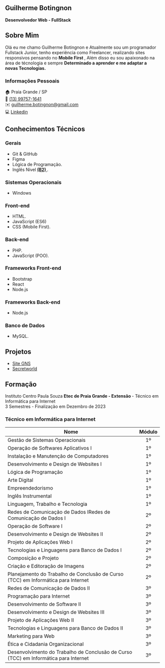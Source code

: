 ## Guilherme Botingnon
<strong> Desenvolvedor Web - FullStack </strong>

## Sobre Mim
Olá eu me chamo Guilherme Botingnon e Atualmente sou um programador Fullstack Junior, tenho experiência como Freelancer, realizando sites responsivos pensando no <strong> Mobile First </strong> , Além disso eu sou apaixonado na área de técnologia e sempre 
<strong> Determinado a aprender e me adaptar a novas Tecnologias. </strong>

### Informações Pessoais
🏠 Praia Grande / SP <br>
📱  <a href="https://api.whatsapp.com/send?phone=5513997571641">(13) 99757-1641</a> <br>
✉️  <a href="mailto:guilherme.botingnon@gmail.com">guilherme.botingnon@gmail.com</a> <br>
💻  [Linkedin](https://www.linkedin.com/in/guilherme-botingnon-a032a3278/)


## Conhecimentos Técnicos

### Gerais
* Git & GitHub
* Figma
* Lógica de Programação.
* Inglês Nível <strong> <a href="https://cert.efset.org/VXtMSb"> (B2) </a> </strong>.

### Sistemas Operacionais
* Windows
  
### Front-end
* HTML.
* JavaScript (ES6)
* CSS (Mobile First).
  
### Back-end
* PHP.
* JavaScript (POO).

### Frameworks Front-end
* Bootstrap
* React
* Node.js

### Frameworks Back-end
* Node.js

### Banco de Dados
* MySQL.

## Projetos
* [Site GNS](Protótipo/GuardaNovaSantos)
* [Secretworld](Protótipo/SecretWorld/secretworld)

## Formação
Instituto Centro Paula Souza <strong> Etec de Praia Grande - Extensão </strong> - Técnico em Informática para Internet <br>
3 Semestres - Finalização em Dezembro de 2023

### Técnico em Informática para Internet

| Nome                                                                        | Módulo |
| --------------------------------------------------------------------------- |:---:|
| Gestão de Sistemas Operacionais                                             | 1º  |
| Operação de Softwares Aplicativos I                                         | 1º  |
| Instalação e Manutenção de Computadores                                     | 1º   |
| Desenvolvimento e Design de Websites I                                      | 1º   |
| Lógica de Programação                                                       | 1º   |
| Arte Digital                                                                | 1º   |
| Empreendedorismo                                                            | 1º   |
| Inglês Instrumental                                                         | 1º   |
| Linguagem, Trabalho e Tecnologia                                            | 1º   |
| Redes de Comunicação de Dados IRedes de Comunicação de Dados I              | 2º   |
| Operação de Software I                                                      | 2º   |
| Desenvolvimento e Design de Websites II                                     | 2º   |
| Projeto de Aplicações Web I                                                 | 2º   |
| Tecnologias e Linguagens para Banco de Dados I                              | 2º   |
| Composição e Projeto                                                        | 2º   |
| Criação e Editoração de Imagens                                             | 2º   |
| Planejamento do Trabalho de Conclusão de Curso (TCC) em Informática para Internet | 2º   |
| Redes de Comunicação de Dados II                                            | 3º   |
| Programação para Internet                                                   | 3º   |
| Desenvolvimento de Software II                                              | 3º   |
| Desenvolvimento e Design de Websites III                                    | 3º   |
| Projeto de Aplicações Web II                                                | 3º   |
| Tecnologias e Linguagens para Banco de Dados II                             | 3º   |
| Marketing para Web                                                          | 3º   |
| Ética e Cidadania Organizacional                                            | 3º   |
| Desenvolvimento do Trabalho de Conclusão de Curso (TCC) em Informática para Internet| 3º   |


<br><br>
